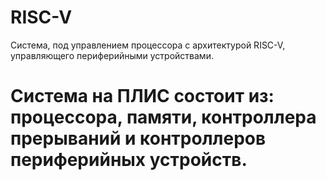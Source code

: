 # RISC-V
Система, под управлением процессора с архитектурой RISC-V, управляющего периферийными устройствами. 
# Система на ПЛИС состоит из: процессора, памяти, контроллера прерываний и контроллеров периферийных устройств.


 

